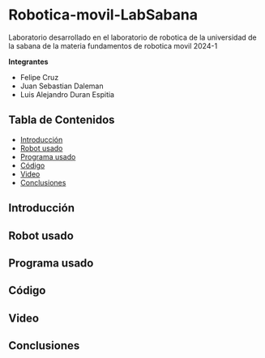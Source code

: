 # Robotica-movil-LabSabana
Laboratorio desarrollado en el laboratorio de robotica de la universidad de la sabana de la materia fundamentos de robotica movil 2024-1 

**Integrantes**
* Felipe Cruz
* Juan Sebastian Daleman
* Luis Alejandro Duran Espitia
  
Tabla de Contenidos
---
- [Introducción](#introducción)
- [Robot usado](#robot-usado)
- [Programa usado](#programa-usado)
- [Código](#código)
- [Video](#video)
- [Conclusiones](#conclusiones)



## Introducción
## Robot usado
## Programa usado
## Código
## Video
## Conclusiones
